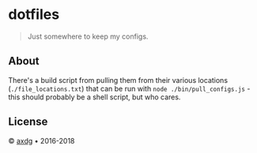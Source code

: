 # dotfiles

> Just somewhere to keep my configs.

## About

There's a build script from pulling them from their various locations (`./file_locations.txt`) that can be run with `node ./bin/pull_configs.js` - this should probably be a shell script, but who cares. 

## License

&copy; [axdg](mailto:axdg@dfant.asia) &bull; 2016-2018

